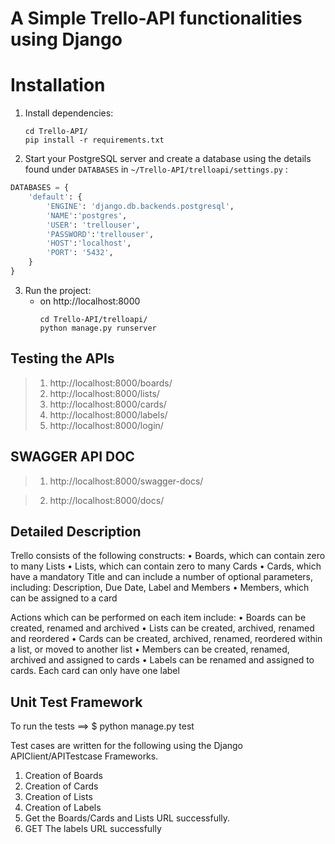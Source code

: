 # A Simple Trello-API functionalities using Django

# Installation
1. Install dependencies:
      ```
      cd Trello-API/
      pip install -r requirements.txt
      ```

2. Start your PostgreSQL server and create a database using the details found under `DATABASES` in `~/Trello-API/trelloapi/settings.py` :
```python
DATABASES = {
    'default': {
        'ENGINE': 'django.db.backends.postgresql',
        'NAME':'postgres',
        'USER': 'trellouser',
        'PASSWORD':'trellouser',
        'HOST':'localhost',
        'PORT': '5432',
    }
}
```
3. Run the project:
    * on http://localhost:8000
      ```
      cd Trello-API/trelloapi/
      python manage.py runserver
      ```
## Testing the APIs
> 1. http://localhost:8000/boards/
> 2. http://localhost:8000/lists/
> 3. http://localhost:8000/cards/
> 4. http://localhost:8000/labels/
> 5. http://localhost:8000/login/

## SWAGGER API DOC
 > 1. http://localhost:8000/swagger-docs/
  
 > 2.  http://localhost:8000/docs/
  
## Detailed Description
Trello consists of the following constructs:
•	Boards, which can contain zero to many Lists
•	Lists, which can contain zero to many Cards
•	Cards, which have a mandatory Title and can include a number of optional parameters, including: Description, Due Date, Label and Members
•	Members, which can be assigned to a card 

Actions which can be performed on each item include:
•	Boards can be created, renamed and archived
•	Lists can be created, archived, renamed and reordered
•	Cards can be created, archived, renamed, reordered within a list, or moved to another list
•	Members can be created, renamed, archived and assigned to cards
•	Labels can be renamed and assigned to cards. Each card can only have one label


## Unit Test Framework
To run the tests ==> $ python manage.py test

Test cases are written for the following using the Django APIClient/APITestcase Frameworks.
1) Creation of Boards
2) Creation of Cards
3) Creation of Lists
4) Creation of Labels
4) Get the Boards/Cards and Lists URL successfully.
5) GET The labels URL successfully

